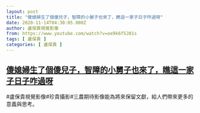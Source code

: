 ```yaml
---
layout: post
title: "傻媳婦生了個傻兒子，智障的小舅子也來了，瞧這一家子日子咋過呀"
date: 2020-11-14T04:30:05.000Z
author: 盧保貴視覺影像
from: https://www.youtube.com/watch?v=oe9k6f5J01s
tags: [ 盧保貴 ]
categories: [ 盧保貴 ]
---
```

<!--1605328205000-->
[傻媳婦生了個傻兒子，智障的小舅子也來了，瞧這一家子日子咋過呀](https://www.youtube.com/watch?v=oe9k6f5J01s)
------

<div>
#盧保貴視覺影像#珍貴攝影#三農期待影像能為將來保留文獻，給人們帶來更多的意義與思考。
</div>
